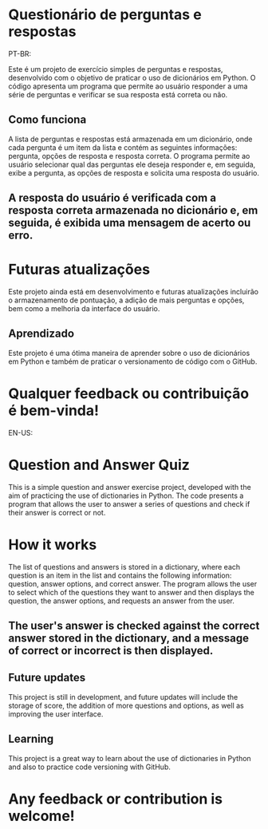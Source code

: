 # Questionário de perguntas e respostas

PT-BR:


Este é um projeto de exercício simples de perguntas e respostas, desenvolvido com o objetivo de praticar o uso de dicionários em Python. O código apresenta um programa que permite ao usuário responder a uma série de perguntas e verificar se sua resposta está correta ou não.

## Como funciona

A lista de perguntas e respostas está armazenada em um dicionário, onde cada pergunta é um item da lista e contém as seguintes informações: pergunta, opções de resposta e resposta correta. O programa permite ao usuário selecionar qual das perguntas ele deseja responder e, em seguida, exibe a pergunta, as opções de resposta e solicita uma resposta do usuário.

## A resposta do usuário é verificada com a resposta correta armazenada no dicionário e, em seguida, é exibida uma mensagem de acerto ou erro.

# Futuras atualizações

Este projeto ainda está em desenvolvimento e futuras atualizações incluirão o armazenamento de pontuação, a adição de mais perguntas e opções, bem como a melhoria da interface do usuário.

## Aprendizado

Este projeto é uma ótima maneira de aprender sobre o uso de dicionários em Python e também de praticar o versionamento de código com o GitHub.

# Qualquer feedback ou contribuição é bem-vinda!

EN-US:

# Question and Answer Quiz

This is a simple question and answer exercise project, developed with the aim of practicing the use of dictionaries in Python. The code presents a program that allows the user to answer a series of questions and check if their answer is correct or not.

# How it works

The list of questions and answers is stored in a dictionary, where each question is an item in the list and contains the following information: question, answer options, and correct answer. The program allows the user to select which of the questions they want to answer and then displays the question, the answer options, and requests an answer from the user.

## The user's answer is checked against the correct answer stored in the dictionary, and a message of correct or incorrect is then displayed.

## Future updates

This project is still in development, and future updates will include the storage of score, the addition of more questions and options, as well as improving the user interface.

## Learning
This project is a great way to learn about the use of dictionaries in Python and also to practice code versioning with GitHub.

# Any feedback or contribution is welcome!
